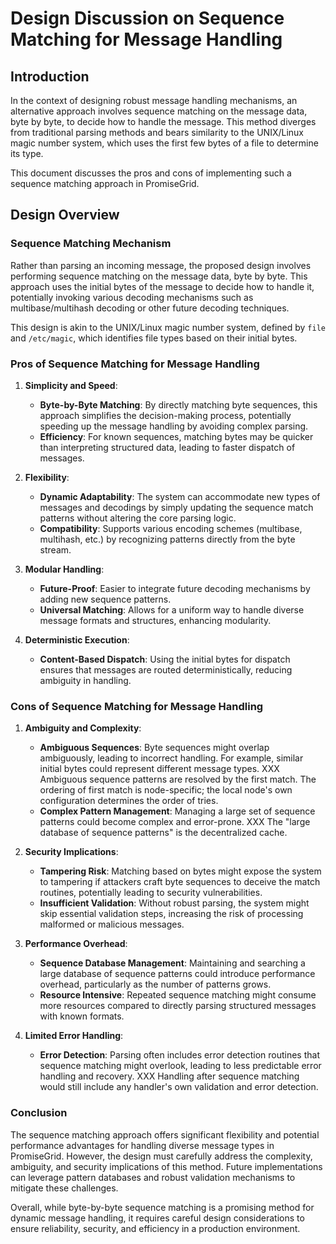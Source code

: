 # Design Discussion on Sequence Matching for Message Handling

## Introduction

In the context of designing robust message handling mechanisms, an alternative approach involves sequence matching on the message data, byte by byte, to decide how to handle the message. This method diverges from traditional parsing methods and bears similarity to the UNIX/Linux magic number system, which uses the first few bytes of a file to determine its type.

This document discusses the pros and cons of implementing such a sequence matching approach in PromiseGrid.

## Design Overview

### Sequence Matching Mechanism

Rather than parsing an incoming message, the proposed design involves performing sequence matching on the message data, byte by byte. This approach uses the initial bytes of the message to decide how to handle it, potentially invoking various decoding mechanisms such as multibase/multihash decoding or other future decoding techniques.

This design is akin to the UNIX/Linux magic number system, defined by `file` and `/etc/magic`, which identifies file types based on their initial bytes.

### Pros of Sequence Matching for Message Handling

1. **Simplicity and Speed**:
    - **Byte-by-Byte Matching**: By directly matching byte sequences, this approach simplifies the decision-making process, potentially speeding up the message handling by avoiding complex parsing.
    - **Efficiency**: For known sequences, matching bytes may be quicker than interpreting structured data, leading to faster dispatch of messages.

2. **Flexibility**:
    - **Dynamic Adaptability**: The system can accommodate new types of messages and decodings by simply updating the sequence match patterns without altering the core parsing logic.
    - **Compatibility**: Supports various encoding schemes (multibase, multihash, etc.) by recognizing patterns directly from the byte stream.

3. **Modular Handling**:
    - **Future-Proof**: Easier to integrate future decoding mechanisms by adding new sequence patterns.
    - **Universal Matching**: Allows for a uniform way to handle diverse message formats and structures, enhancing modularity.

4. **Deterministic Execution**:
    - **Content-Based Dispatch**: Using the initial bytes for dispatch ensures that messages are routed deterministically, reducing ambiguity in handling.

### Cons of Sequence Matching for Message Handling

1. **Ambiguity and Complexity**:
    - **Ambiguous Sequences**: Byte sequences might overlap ambiguously, leading to incorrect handling. For example, similar initial bytes could represent different message types. XXX Ambiguous sequence patterns are resolved by the first match. The ordering of first match is node-specific; the local node's own configuration determines the order of tries.
    - **Complex Pattern Management**: Managing a large set of sequence patterns could become complex and error-prone. XXX The "large database of sequence patterns" is the decentralized cache.

2. **Security Implications**:
    - **Tampering Risk**: Matching based on bytes might expose the system to tampering if attackers craft byte sequences to deceive the match routines, potentially leading to security vulnerabilities.
    - **Insufficient Validation**: Without robust parsing, the system might skip essential validation steps, increasing the risk of processing malformed or malicious messages.

3. **Performance Overhead**:
    - **Sequence Database Management**: Maintaining and searching a large database of sequence patterns could introduce performance overhead, particularly as the number of patterns grows.
    - **Resource Intensive**: Repeated sequence matching might consume more resources compared to directly parsing structured messages with known formats.

4. **Limited Error Handling**:
    - **Error Detection**: Parsing often includes error detection routines that sequence matching might overlook, leading to less predictable error handling and recovery. XXX Handling after sequence matching would still include any handler's own validation and error detection.

### Conclusion

The sequence matching approach offers significant flexibility and potential performance advantages for handling diverse message types in PromiseGrid. However, the design must carefully address the complexity, ambiguity, and security implications of this method. Future implementations can leverage pattern databases and robust validation mechanisms to mitigate these challenges.

Overall, while byte-by-byte sequence matching is a promising method for dynamic message handling, it requires careful design considerations to ensure reliability, security, and efficiency in a production environment.
